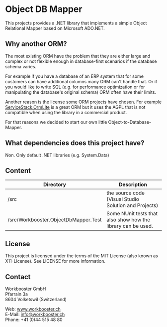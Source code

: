 Object DB Mapper
===================================
This projects provides a .NET library that implements a simple Object Relational Mapper based on Microsoft ADO.NET.

## Why another ORM?

The most existing ORM have the problem that they are either large and complex or not flexible enough in database-first scenarios if the database schema varies. 

For example if you have a database of an ERP system that for some customers can have additional columns many ORM can't handle that. Or if you would like to write SQL (e.g. for performance optimization or for manipulating the database's original schema) ORM often have their limits.

Another reason is the license some ORM projects have chosen. For example [ServiceStack.OrmLite](https://github.com/ServiceStack/ServiceStack.OrmLite) is a great ORM but it uses the AGPL that is not compatible when using the library in a commercial product.

For that reasons we decided to start our own little Object-to-Database-Mapper.

## What dependencies does this project have?

Non. Only default .NET libraries (e.g. System.Data)

## Content

Directory | Description
----------| -------------
/src | the source code (Visual Studio Solution and Projects)
/src/Workbooster.ObjectDbMapper.Test | Some NUnit tests that also show how the library can be used.

## License

This project is licensed under the terms of the MIT License (also known as X11-License). See LICENSE for more information.

## Contact

Workbooster GmbH<br/>
Pfarrain 3a<br/>
8604 Volketswil (Switzerland)<br/>

Web: www.workbooster.ch<br/>
E-Mail: info@workbooster.ch<br/>
Phone: +41 (0)44 515 48 80<br/>